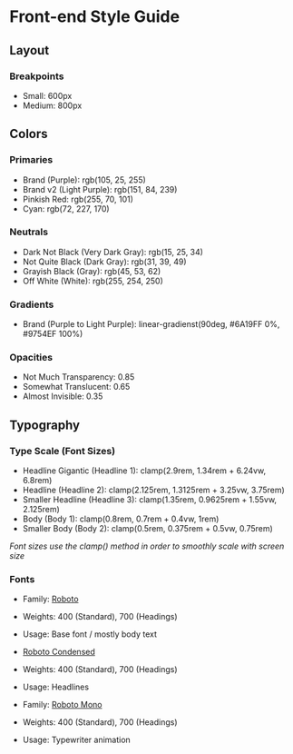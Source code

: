 # Front-end Style Guide

## Layout

### Breakpoints

- Small: 600px
- Medium: 800px

## Colors

### Primaries

- Brand (Purple): rgb(105, 25, 255)
- Brand v2 (Light Purple): rgb(151, 84, 239)
- Pinkish Red: rgb(255, 70, 101)
- Cyan: rgb(72, 227, 170)

### Neutrals

- Dark Not Black (Very Dark Gray): rgb(15, 25, 34)
- Not Quite Black (Dark Gray): rgb(31, 39, 49)
- Grayish Black (Gray): rgb(45, 53, 62)
- Off White (White): rgb(255, 254, 250)

### Gradients

- Brand (Purple to Light Purple): linear-gradienst(90deg, #6A19FF 0%, #9754EF 100%)

### Opacities

- Not Much Transparency: 0.85
- Somewhat Translucent: 0.65
- Almost Invisible: 0.35

## Typography

### Type Scale (Font Sizes)

- Headline Gigantic (Headline 1): clamp(2.9rem, 1.34rem + 6.24vw, 6.8rem)
- Headline (Headline 2): clamp(2.125rem, 1.3125rem + 3.25vw, 3.75rem)
- Smaller Headline (Headline 3): clamp(1.35rem, 0.9625rem + 1.55vw, 2.125rem)
- Body (Body 1): clamp(0.8rem, 0.7rem + 0.4vw, 1rem)
- Smaller Body (Body 2): clamp(0.5rem, 0.375rem + 0.5vw, 0.75rem)

_Font sizes use the clamp() method in order to smoothly scale with screen size_

### Fonts

- Family: [Roboto](https://fonts.google.com/specimen/Roboto)
- Weights: 400 (Standard), 700 (Headings)
- Usage: Base font / mostly body text

- [Roboto Condensed](https://fonts.google.com/specimen/Roboto+Condensed)
- Weights: 400 (Standard), 700 (Headings)
- Usage: Headlines

- Family: [Roboto Mono](https://fonts.google.com/specimen/Roboto+Mono)
- Weights: 400 (Standard), 700 (Headings)
- Usage: Typewriter animation
